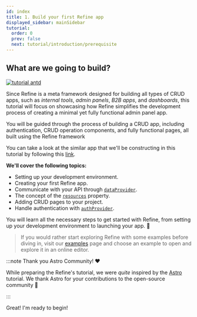 ```yaml
---
id: index
title: 1. Build your first Refine app
displayed_sidebar: mainSidebar
tutorial:
  order: 0
  prev: false
  next: tutorial/introduction/prerequisite
---
```


## What are we going to build?

 <div className="centered-image"  >
<a href="https://refine.new/preview/a4f6eb83-2dd7-453b-b26a-4d3f48eeb543">
  <img style={{alignSelf:"center"}}  src="https://refine.ams3.cdn.digitaloceanspaces.com/website/static/tutorial/tutorial-generic-app.png" alt="tutorial antd" />
  </a>
</div>

Since Refine is a meta framework designed for building all types of CRUD apps, such as _internal tools_, _admin panels_, _B2B apps_, and _dashboards_, this tutorial will focus on showcasing how Refine simplifies the development process of creating a minimal yet fully functional admin panel app.

You will be guided through the process of building a CRUD app, including authentication, CRUD operation components, and fully functional pages, all built using the Refine framework

You can take a look at the similar app that we'll be constructing in this tutorial by following this [link](https://refine.new/preview/a4f6eb83-2dd7-453b-b26a-4d3f48eeb543).

**We'll cover the following topics:**

- Setting up your development environment.
- Creating your first Refine app.
- Communicate with your API through [`dataProvider`](/docs/data/data-provider).
- The concept of the [`resources`](/docs/core/refine-component#resources) property.
- Adding CRUD pages to your project.
- Handle authentication with [`authProvider`](/docs/tutorial/understanding-authprovider/index/).

You will learn all the necessary steps to get started with Refine, from setting up your development environment to launching your app. 🚀

> If you would rather start exploring Refine with some examples before diving in, visit our [examples](/templates/) page and choose an example to open and explore it in an online editor.

:::note Thank you Astro Community! ❤️

While preparing the Refine's tutorial, we were _quite_ inspired by the [Astro](https://astro.build/) tutorial. We thank Astro for your contributions to the open-source community 🎉

:::

<Checklist>

<ChecklistItem id="looks-great">
Great! I'm ready to begin!
</ChecklistItem>

</Checklist>
